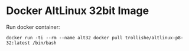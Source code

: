 # Docker AltLinux 32bit Image


Run docker container:

    docker run -ti --rm --name alt32 docker pull trollishe/altlinux-p8-32:latest /bin/bash